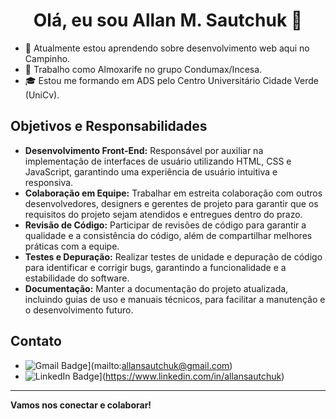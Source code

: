 

<h1 align="center">Olá, eu sou Allan M. Sautchuk 👋</h1>

- 🌱 Atualmente estou aprendendo sobre desenvolvimento web aqui no Campinho.
- 💼 Trabalho como Almoxarife no grupo Condumax/Incesa.
- 🎓 Estou me formando em ADS pelo Centro Universitário Cidade Verde (UniCv).

## Objetivos e Responsabilidades

- **Desenvolvimento Front-End:** Responsável por auxiliar na implementação de interfaces de usuário utilizando HTML, CSS e JavaScript, garantindo uma experiência de usuário intuitiva e responsiva.
- **Colaboração em Equipe:** Trabalhar em estreita colaboração com outros desenvolvedores, designers e gerentes de projeto para garantir que os requisitos do projeto sejam atendidos e entregues dentro do prazo.
- **Revisão de Código:** Participar de revisões de código para garantir a qualidade e a consistência do código, além de compartilhar melhores práticas com a equipe.
- **Testes e Depuração:** Realizar testes de unidade e depuração de código para identificar e corrigir bugs, garantindo a funcionalidade e a estabilidade do software.
- **Documentação:** Manter a documentação do projeto atualizada, incluindo guias de uso e manuais técnicos, para facilitar a manutenção e o desenvolvimento futuro.

## Contato

- ![Gmail Badge](https://img.shields.io/badge/Gmail-D14836?style=flat-square&logo=gmail&logoColor=white)](mailto:allansautchuk@gmail.com)
- ![LinkedIn Badge](https://img.shields.io/badge/LinkedIn-0077B5?style=flat-square&logo=linkedin&logoColor=white)](https://www.linkedin.com/in/allansautchuk)

---

**Vamos nos conectar e colaborar!**
